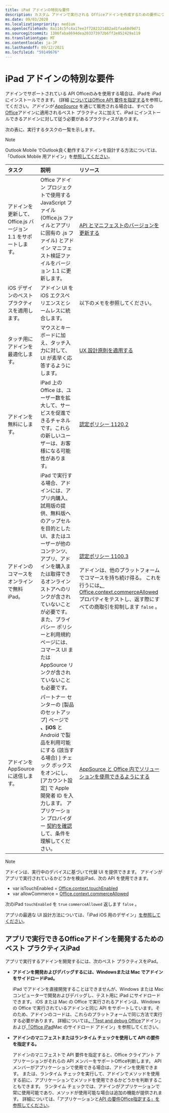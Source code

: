 ```yaml
---
title: iPad アドインの特別な要件
description: カスタム アドインで実行される Officeアドインを作成するための要件について説明iPad。
ms.date: 09/03/2020
ms.localizationpriority: medium
ms.openlocfilehash: 8a114c5fc4a17ee3f7282321d82ad1faa60d9d71
ms.sourcegitcommit: 1306faba8694dea203373972b6ff2e852429a119
ms.translationtype: MT
ms.contentlocale: ja-JP
ms.lasthandoff: 09/12/2021
ms.locfileid: "59149676"
---
```

# <a name="special-requirements-for-add-ins-on-the-ipad"></a>iPad アドインの特別な要件

アドインでサポートされている API Officeのみを使用する場合は、iPadを iPad にインストールできます。 (詳細 [についてはOffice API 要件を指定する](specify-office-hosts-and-api-requirements.md)を参照してください。*アドインが [AppSource](https://appsource.microsoft.com)* を通じて販売される場合は、すべての [Office](../concepts/add-in-development-best-practices.md)アドインに適用されるベスト プラクティスに加えて、iPad にインストールできるアドインに対して従う必要があるプラクティスがあります。

次の表に、実行するタスクの一覧を示します。

> [!NOTE]
> Outlook Mobile でOutlook良く動作するアドインを設計する方法については、「Outlook Mobile 用アドイン」を[参照してください](../outlook/outlook-mobile-addins.md)。

|タスク|説明|リソース|
|:-----|:-----|:-----|
|アドインを更新して、Office.js バージョン 1.1 をサポートします。|Office アドイン プロジェクトで使用する JavaScript ファイル (Office.js ファイルとアプリに固有の .js ファイル) とアドイン マニフェスト検証ファイルをバージョン 1.1 に更新します。|[API とマニフェストのバージョンを更新する](update-your-javascript-api-for-office-and-manifest-schema-version.md)|
|iOS デザインのベスト プラクティスを適用します。|アドイン UI を iOS エクスペリエンスとシームレスに統合します。| 以下のメモを参照してください。 |
|タッチ用にアドインを最適化します。|マウスとキーボードに加え、タッチ入力に対して、UI が素早く応答するようにします。|[UX 設計原則を適用する](../concepts/add-in-development-best-practices.md#apply-ux-design-principles)|
|アドインを無料にします。|iPad 上の Office は、ユーザー数を拡大して、サービスを促進できるチャネルです。これらの新しいユーザーは、お客様になる可能性があります。|[認定ポリシー 1120.2](/legal/marketplace/certification-policies#11202-acquisition-pricing-and-terms)|
|アドインのコマースをオンラインで無料iPad。|iPad で実行する場合、アドインには、アプリ内購入、試用版の提供、無料版へのアップセルを目的とした UI、またはユーザーが他のコンテンツ、アプリ、アドインを購入または取得できるオンライン ストアへのリンクが含されていないことが必要です。また、プライバシー ポリシーと利用規約ページには、コマース UI または AppSource リンクが含されていないことも必要です。|[認定ポリシー 1100.3](/legal/marketplace/certification-policies#11003-selling-additional-features)<br><br>アドインは、他のプラットフォームでコマースを持ち続け得る。 これを行うには[、Office.context.commerceAllowed](/javascript/api/office/office.context#commerceAllowed)プロパティをテストし、返す際にすべての商取引を抑制します `false` 。|
|アドインを AppSource に送信します。|パートナー センターの [製品のセットアップ] ページで **、[iOS** と Android で製品を利用可能にする (該当する場合) ] チェック ボックスをオンにし、[アカウント設定] で Apple 開発者 ID を入力します。 アプリケーション プロバイダー [契約を確認](https://go.microsoft.com/fwlink/?linkid=715691) して、条件を理解してください。|[AppSource と Office 内でソリューションを使用できるようにする](/office/dev/store/submit-to-appsource-via-partner-center)|

> [!NOTE]
> アドインは、実行中のデバイスに基づいて代替 UI を提供できます。 アドインがアプリで実行されているかどうかを検出iPad、次の API を使用できます。
>
> - var isTouchEnabled = [Office.context.touchEnabled](/javascript/api/office/office.context#touchEnabled)
> - var allowCommerce = [Office.context.commerceAllowed](/javascript/api/office/office.context#commerceAllowed)
>
> 次のiPad `touchEnabled` を `true` `commerceAllowed` 返します `false` 。
>
> アプリの最適な UI 設計方法については、「iPad iOS 用のデザイン」[を参照してください](https://developer.apple.com/library/ios/documentation/UserExperience/Conceptual/MobileHIG/)。

## <a name="best-practices-for-developing-office-add-ins-that-can-run-on-ipad"></a>アプリで実行できるOfficeアドインを開発するためのベスト プラクティスiPad

アプリで実行するアドインを開発するには、次のベスト プラクティスをiPad。

-  **アドインを開発およびデバッグするには、Windowsまたは Mac でアドインをサイドロードiPad。**

    iPad でアドインを直接開発することはできませんが、Windows または Mac コンピューターで開発およびデバッグし、テスト用に iPad にサイドロードできます。 iOS または Mac の Office で実行されるアドインは、Windows の Office で実行されているアドインと同じ API をサポートしています。そのため、アドインのコードは、これらのプラットフォームで同じ方法で実行する必要があります。 詳細については[、「Test and debug Office](../testing/test-debug-office-add-ins.md)アドイン」および[「Office iPad](../testing/sideload-an-office-add-in-on-ipad-and-mac.md)Mac のサイドロード アドイン」を参照してください。

-  **アドインのマニフェストまたはランタイム チェックを使用して API の要件を指定する。**

    アドインのマニフェストで API 要件を指定すると、Office クライアント アプリケーションがそれらの API メンバーをサポートOffice判断します。 API メンバーがアプリケーションで使用できる場合は、アドインを使用できます。 または、ランタイム チェックを実行して、アドインでメソッドを使用する前に、アプリケーションでメソッドを使用できるかどうかを判断することもできます。 ランタイム チェックでは、アドインがアプリケーションで常に使用可能であり、メソッドが使用可能な場合は追加の機能が提供されます。 詳細については、「アプリケーションと[API の要件Office指定する」を参照してください](specify-office-hosts-and-api-requirements.md)。
